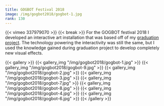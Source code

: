 ```yaml
---
title: GOGBOT Festival 2018
image: /img/gogbot2018/gogbot-1.jpg
rank: 130
---
```

{{< vimeo 337979070 >}}
{{< break >}}
For the GOGBOT festival 2018 I developed an interactive art installation that was based off of my [graduation project](/projects/graduation-project). The technology powering the interactivity was still the same, but I used the knowledge gained during graduation project to develop completely new visual effects.

{{< gallery >}}
{{< gallery_img "/img/gogbot2018/gogbot-1.jpg" >}}
{{< gallery_img "/img/gogbot2018/gogbot-9.jpg" >}}
{{< gallery_img "/img/gogbot2018/gogbot-2.jpg" >}}
{{< gallery_img "/img/gogbot2018/gogbot-3.jpg" >}}
{{< gallery_img "/img/gogbot2018/gogbot-7.jpg" >}}
{{< gallery_img "/img/gogbot2018/gogbot-8.jpg" >}}
{{< gallery_img "/img/gogbot2018/gogbot-4.jpg" >}}
{{< gallery_img "/img/gogbot2018/gogbot-6.jpg" >}}
{{< /gallery >}}
